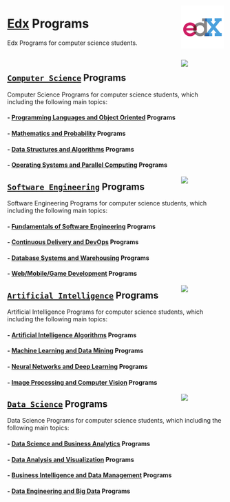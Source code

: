 <img align="right" width="100" src="/logos/edx.jpg"></img>

# [Edx](https://www.edx.org/) Programs
Edx Programs for computer science students.

<br>

<img align="right" width="100" src="https://github.com/cs-MohamedAyman/cs-MohamedAyman/blob/main/repos-logos/computer-science-department.jpg">

## [`Computer Science`](/Edx-Programs/blob/master/Computer-Science/README.md) Programs
Computer Science Programs for computer science students, which including the following main topics:

#### - [Programming Languages and Object Oriented](/Edx-Programs/blob/master/Computer-Science/README.md) Programs
#### - [Mathematics and Probability](/Edx-Programs/blob/master/Computer-Science/README.md) Programs
#### - [Data Structures and Algorithms](/Edx-Programs/blob/master/Computer-Science/README.md) Programs
#### - [Operating Systems and Parallel Computing](/Edx-Programs/blob/master/Computer-Science/README.md) Programs

<img align="right" width="100" src="https://github.com/cs-MohamedAyman/cs-MohamedAyman/blob/main/repos-logos/software-engineering-department.jpg">

## [`Software Engineering`](/Edx-Programs/Software-Engineering/README.md) Programs
Software Engineering Programs for computer science students, which including the following main topics:

#### - [Fundamentals of Software Engineering](/Edx-Programs/Software-Engineering/README.md) Programs
#### - [Continuous Delivery and DevOps](/Edx-Programs/Software-Engineering/README.md) Programs
#### - [Database Systems and Warehousing](/Edx-Programs/Software-Engineering/README.md) Programs
#### - [Web/Mobile/Game Development](/Edx-Programs/Software-Engineering/README.md) Programs

<img align="right" width="100" src="https://github.com/cs-MohamedAyman/cs-MohamedAyman/blob/main/repos-logos/artificial-intelligence-department.jpg">

## [`Artificial Intelligence`](/Edx-Programs/Artificial-Intelligence/README.md) Programs
Artificial Intelligence Programs for computer science students, which including the following main topics:

#### - [Artificial Intelligence Algorithms](/Edx-Programs/Artificial-Intelligence/README.md) Programs
#### - [Machine Learning and Data Mining](/Edx-Programs/Artificial-Intelligence/README.md) Programs
#### - [Neural Networks and Deep Learning](/Edx-Programs/Artificial-Intelligence/README.md) Programs
#### - [Image Processing and Computer Vision](/Edx-Programs/Artificial-Intelligence/README.md) Programs

<img align="right" width="100" src="https://github.com/cs-MohamedAyman/cs-MohamedAyman/blob/main/repos-logos/data-science-department.jpg">

## [`Data Science`](/Edx-Programs/Data-Science/README.md) Programs
Data Science Programs for computer science students, which including the following main topics:

#### - [Data Science and Business Analytics](/Edx-Programs/Data-Science/README.md) Programs
#### - [Data Analysis and Visualization](/Edx-Programs/Data-Science/README.md) Programs
#### - [Business Intelligence and Data Management](/Edx-Programs/Data-Science/README.md) Programs
#### - [Data Engineering and Big Data](/Edx-Programs/Data-Science/README.md) Programs
